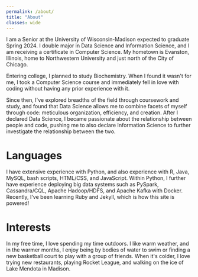 ```yaml
---
permalink: /about/
title: "About"
classes: wide
---
```


<!-- <p align="center">
  <img src="/assets/images/me.jpg" alt="About page" width="350" />
</p> -->

I am a Senior at the University of Wisconsin-Madison expected to graduate Spring 2024. I double major in Data Science and Information Science, and I am receiving a certificate in Computer Science. My hometown is Evanston, Illinois, home to Northwestern University and just north of the City of Chicago.

Entering college, I planned to study Biochemistry. When I found it wasn't for me, I took a Computer Science course and immediately fell in love with coding without having any prior experience with it. 

Since then, I've explored breadths of the field through coursework and study, and found that Data Science allows me to combine facets of myself through code: meticulous organization, efficiency, and creation. After I declared Data Science, I became passionate about the relationship between people and code, pushing me to also declare Information Science to further investigate the relationship between the two.

# Languages

I have extensive experience with Python, and also experience with R, Java, MySQL, bash scripts, HTML/CSS, and JavaScript. Within Python, I further have experience deploying big data systems such as PySpark, Cassandra/CQL, Apache Hadoop/HDFS, and Apache Kafka with Docker. Recently, I've been learning Ruby and Jekyll, which is how this site is powered! 

# Interests

In my free time, I love spending my time outdoors. I like warm weather, and in the warmer months, I enjoy being by bodies of water to swim or finding a new basketball court to play with a group of friends. When it's colder, I love trying new restaurants, playing Rocket League, and walking on the ice of Lake Mendota in Madison.
